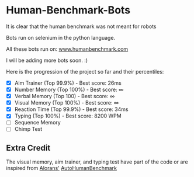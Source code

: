 # Human-Benchmark-Bots

It is clear that the human benchmark was not meant for robots

Bots run on selenium in the python language.

All these bots run on: www.humanbenchmark.com

I will be adding more bots soon. :)

Here is the progression of the project so far and their percentiles:

- [x] Aim Trainer (Top 99.9%) - Best score: 26ms
- [x] Number Memory (Top 100%) - Best score: ∞
- [x] Verbal Memory (Top 100) - Best score: ∞
- [x] Visual Memory (Top 100%) - Best score: ∞
- [x] Reaction Time (Top 99.9%) - Best score: 34ms
- [x] Typing (Top 100%) - Best score: 8200 WPM
- [ ] Sequence Memory 
- [ ] Chimp Test

## Extra Credit
The visual memory, aim trainer, and typing test have part of the code or are inspired from [Alorans'](https://github.com/alorans) [AutoHumanBenchmark](https://github.com/alorans/AutoHumanBenchmark)
